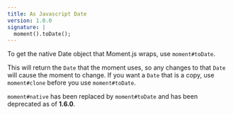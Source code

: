 ```yaml
---
title: As Javascript Date
version: 1.0.0
signature: |
  moment().toDate();
---
```



To get the native Date object that Moment.js wraps, use `moment#toDate`.

This will return the `Date` that the moment uses, so any changes to that `Date` will cause the moment to change. If you want a `Date` that is a copy, use `moment#clone` before you use `moment#toDate`.

`moment#native` has been replaced by `moment#toDate` and has been deprecated as of **1.6.0**.
